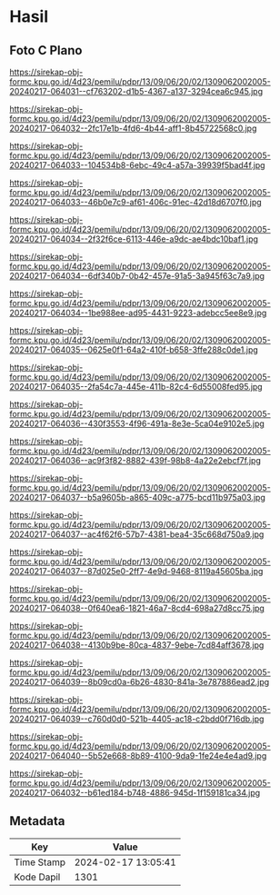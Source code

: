 # Hasil

## Foto C Plano

https://sirekap-obj-formc.kpu.go.id/4d23/pemilu/pdpr/13/09/06/20/02/1309062002005-20240217-064031--cf763202-d1b5-4367-a137-3294cea6c945.jpg

https://sirekap-obj-formc.kpu.go.id/4d23/pemilu/pdpr/13/09/06/20/02/1309062002005-20240217-064032--2fc17e1b-4fd6-4b44-aff1-8b45722568c0.jpg

https://sirekap-obj-formc.kpu.go.id/4d23/pemilu/pdpr/13/09/06/20/02/1309062002005-20240217-064033--104534b8-6ebc-49c4-a57a-39939f5bad4f.jpg

https://sirekap-obj-formc.kpu.go.id/4d23/pemilu/pdpr/13/09/06/20/02/1309062002005-20240217-064033--46b0e7c9-af61-406c-91ec-42d18d6707f0.jpg

https://sirekap-obj-formc.kpu.go.id/4d23/pemilu/pdpr/13/09/06/20/02/1309062002005-20240217-064034--2f32f6ce-6113-446e-a9dc-ae4bdc10baf1.jpg

https://sirekap-obj-formc.kpu.go.id/4d23/pemilu/pdpr/13/09/06/20/02/1309062002005-20240217-064034--6df340b7-0b42-457e-91a5-3a945f63c7a9.jpg

https://sirekap-obj-formc.kpu.go.id/4d23/pemilu/pdpr/13/09/06/20/02/1309062002005-20240217-064034--1be988ee-ad95-4431-9223-adebcc5ee8e9.jpg

https://sirekap-obj-formc.kpu.go.id/4d23/pemilu/pdpr/13/09/06/20/02/1309062002005-20240217-064035--0625e0f1-64a2-410f-b658-3ffe288c0de1.jpg

https://sirekap-obj-formc.kpu.go.id/4d23/pemilu/pdpr/13/09/06/20/02/1309062002005-20240217-064035--2fa54c7a-445e-411b-82c4-6d55008fed95.jpg

https://sirekap-obj-formc.kpu.go.id/4d23/pemilu/pdpr/13/09/06/20/02/1309062002005-20240217-064036--430f3553-4f96-491a-8e3e-5ca04e9102e5.jpg

https://sirekap-obj-formc.kpu.go.id/4d23/pemilu/pdpr/13/09/06/20/02/1309062002005-20240217-064036--ac9f3f82-8882-439f-98b8-4a22e2ebcf7f.jpg

https://sirekap-obj-formc.kpu.go.id/4d23/pemilu/pdpr/13/09/06/20/02/1309062002005-20240217-064037--b5a9605b-a865-409c-a775-bcd11b975a03.jpg

https://sirekap-obj-formc.kpu.go.id/4d23/pemilu/pdpr/13/09/06/20/02/1309062002005-20240217-064037--ac4f62f6-57b7-4381-bea4-35c668d750a9.jpg

https://sirekap-obj-formc.kpu.go.id/4d23/pemilu/pdpr/13/09/06/20/02/1309062002005-20240217-064037--87d025e0-2ff7-4e9d-9468-8119a45605ba.jpg

https://sirekap-obj-formc.kpu.go.id/4d23/pemilu/pdpr/13/09/06/20/02/1309062002005-20240217-064038--0f640ea6-1821-46a7-8cd4-698a27d8cc75.jpg

https://sirekap-obj-formc.kpu.go.id/4d23/pemilu/pdpr/13/09/06/20/02/1309062002005-20240217-064038--4130b9be-80ca-4837-9ebe-7cd84aff3678.jpg

https://sirekap-obj-formc.kpu.go.id/4d23/pemilu/pdpr/13/09/06/20/02/1309062002005-20240217-064039--8b09cd0a-6b26-4830-841a-3e787886ead2.jpg

https://sirekap-obj-formc.kpu.go.id/4d23/pemilu/pdpr/13/09/06/20/02/1309062002005-20240217-064039--c760d0d0-521b-4405-ac18-c2bdd0f716db.jpg

https://sirekap-obj-formc.kpu.go.id/4d23/pemilu/pdpr/13/09/06/20/02/1309062002005-20240217-064040--5b52e668-8b89-4100-9da9-1fe24e4e4ad9.jpg

https://sirekap-obj-formc.kpu.go.id/4d23/pemilu/pdpr/13/09/06/20/02/1309062002005-20240217-064032--b61ed184-b748-4886-945d-1f159181ca34.jpg


## Metadata

| Key        | Value               |
| ---------- | ------------------- |
| Time Stamp | 2024-02-17 13:05:41 |
| Kode Dapil | 1301                |



